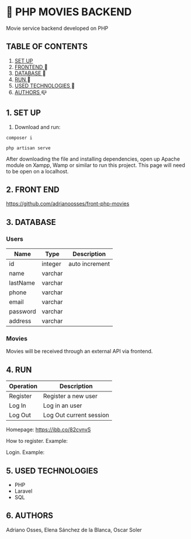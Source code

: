 # :movie_camera: PHP MOVIES BACKEND
Movie service backend developed on PHP
## TABLE OF CONTENTS
1. [  SET UP  ](#setup) 
2. [  FRONTEND  ](#front) :mega:
3. [  DATABASE  ](#db) :floppy_disk:
4. [ RUN ](#run) :rocket:
5. [ USED TECHNOLOGIES ](#tech) :hammer:
6. [  AUTHORS  ](#authors) :mailbox_closed:

<a name="setup"></a>
## 1. SET UP

1. Download and run:
```
composer i
```
```
php artisan serve
```


After downloading the file and installing dependencies, open up Apache module on Xampp, Wamp or similar to run this project. 
This page will need to be open on a localhost.

<a name="front"></a>
## 2. FRONT END
https://github.com/adrianoosses/front-php-movies

<a name="db"></a>
## 3. DATABASE

### Users
Name | Type | Description
--- | --- | ---
id | integer | auto increment
name | varchar | 
lastName | varchar |
phone | varchar |
email | varchar | 
password | varchar |
address | varchar |

### Movies
Movies will be received through an external API via frontend.

<a name="run"></a>
## 4. RUN
Operation  | Description
--- |  ---
Register | Register a new user
Log In | Log in an user
Log Out | Log Out current session

Homepage:
https://ibb.co/82cvnvS

How to register. Example:


Login. Example:


<a name="tech"></a>
## 5. USED TECHNOLOGIES
- PHP
- Laravel
- SQL



<a name="authors"></a>
## 6. AUTHORS
Adriano Osses,
Elena Sánchez de la Blanca,
Oscar Soler
